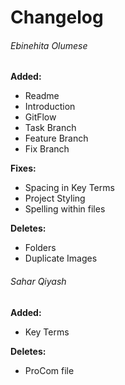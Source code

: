 # Changelog 



###### Ebinehita Olumese

**Added:**
* Readme 
* Introduction 
* GitFlow
* Task Branch
* Feature Branch
* Fix Branch

**Fixes:**
* Spacing in Key Terms
* Project Styling 
* Spelling within files

**Deletes:** 
* Folders 
* Duplicate Images

###### Sahar Qiyash

**Added:**
* Key Terms 
 
**Deletes:** 
* ProCom file 


